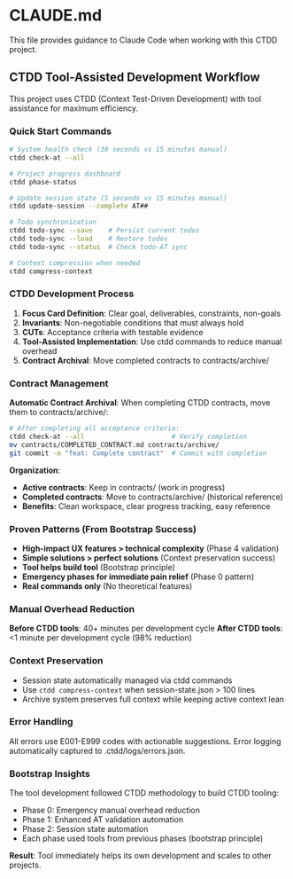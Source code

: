 # CLAUDE.md

This file provides guidance to Claude Code when working with this CTDD project.

## CTDD Tool-Assisted Development Workflow

This project uses CTDD (Context Test-Driven Development) with tool assistance for maximum efficiency.

### Quick Start Commands

```bash
# System health check (30 seconds vs 15 minutes manual)
ctdd check-at --all

# Project progress dashboard
ctdd phase-status

# Update session state (5 seconds vs 15 minutes manual)
ctdd update-session --complete AT##

# Todo synchronization
ctdd todo-sync --save    # Persist current todos
ctdd todo-sync --load    # Restore todos
ctdd todo-sync --status  # Check todo-AT sync

# Context compression when needed
ctdd compress-context
```

### CTDD Development Process

1. **Focus Card Definition**: Clear goal, deliverables, constraints, non-goals
2. **Invariants**: Non-negotiable conditions that must always hold
3. **CUTs**: Acceptance criteria with testable evidence
4. **Tool-Assisted Implementation**: Use ctdd commands to reduce manual overhead
5. **Contract Archival**: Move completed contracts to contracts/archive/

### Contract Management

**Automatic Contract Archival**: When completing CTDD contracts, move them to contracts/archive/:

```bash
# After completing all acceptance criteria:
ctdd check-at --all                      # Verify completion
mv contracts/COMPLETED_CONTRACT.md contracts/archive/
git commit -m "feat: Complete contract"  # Commit with completion
```

**Organization**:
- **Active contracts**: Keep in contracts/ (work in progress)
- **Completed contracts**: Move to contracts/archive/ (historical reference)
- **Benefits**: Clean workspace, clear progress tracking, easy reference

### Proven Patterns (From Bootstrap Success)

- **High-impact UX features > technical complexity** (Phase 4 validation)
- **Simple solutions > perfect solutions** (Context preservation success)
- **Tool helps build tool** (Bootstrap principle)
- **Emergency phases for immediate pain relief** (Phase 0 pattern)
- **Real commands only** (No theoretical features)

### Manual Overhead Reduction

**Before CTDD tools**: 40+ minutes per development cycle
**After CTDD tools**: <1 minute per development cycle (98% reduction)

### Context Preservation

- Session state automatically managed via ctdd commands
- Use `ctdd compress-context` when session-state.json > 100 lines
- Archive system preserves full context while keeping active context lean

### Error Handling

All errors use E001-E999 codes with actionable suggestions.
Error logging automatically captured to .ctdd/logs/errors.json.

### Bootstrap Insights

The tool development followed CTDD methodology to build CTDD tooling:
- Phase 0: Emergency manual overhead reduction
- Phase 1: Enhanced AT validation automation
- Phase 2: Session state automation
- Each phase used tools from previous phases (bootstrap principle)

**Result**: Tool immediately helps its own development and scales to other projects.
